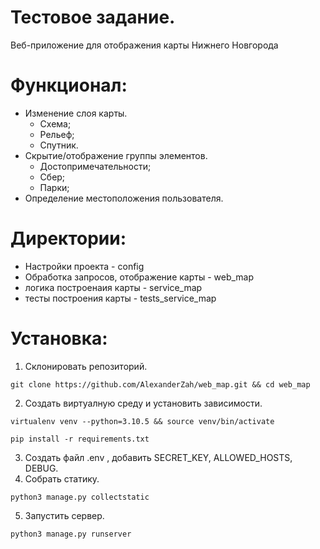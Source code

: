 # Тестовое задание.
Веб-приложение для отображения карты Нижнего Новгорода
# Функционал:
- Изменение слоя карты.
  - Схема;
  - Рельеф;
  - Спутник.
- Скрытие/отображение группы элементов.
  - Достопримечательности;
  - Сбер;
  - Парки;
- Определение местоположения пользователя.

# Директории:
- Настройки проекта - config
- Обработка запросов, отображение карты - web_map
- логика построенаия карты - service_map
- тесты построения карты - tests_service_map

# Установка:
1) Склонировать репозиторий.
```
git clone https://github.com/AlexanderZah/web_map.git && cd web_map
```
2) Создать виртуалную среду и установить зависимости. 
```
virtualenv venv --python=3.10.5 && source venv/bin/activate
```
```
pip install -r requirements.txt
```
3) Создать файл .env , добавить SECRET_KEY, ALLOWED_HOSTS, DEBUG.
4) Собрать статику.
```
python3 manage.py collectstatic
```
5) Запустить сервер.
```
python3 manage.py runserver
```
 
